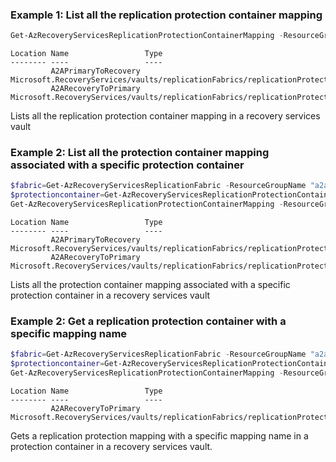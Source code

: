 ### Example 1: List all the replication protection container mapping
```powershell
Get-AzRecoveryServicesReplicationProtectionContainerMapping -ResourceGroupName "a2arecoveryrg" -ResourceName "a2arecoveryvault"
```

```output
Location Name                 Type
-------- ----                 ----
         A2APrimaryToRecovery Microsoft.RecoveryServices/vaults/replicationFabrics/replicationProtectionContainers/replicationProtectionContainerMappings
         A2ARecoveryToPrimary Microsoft.RecoveryServices/vaults/replicationFabrics/replicationProtectionContainers/replicationProtectionContainerMappings
```

Lists all the replication protection container mapping in a recovery services vault

### Example 2: List all the protection container mapping associated with a specific protection container
```powershell
$fabric=Get-AzRecoveryServicesReplicationFabric -ResourceGroupName "a2arecoveryrg" -ResourceName "a2arecoveryvault" -FabricName "A2Aprimaryfabric"
$protectioncontainer=Get-AzRecoveryServicesReplicationProtectionContainer -ResourceGroupName "a2arecoveryrg" -ResourceName "a2arecoveryvault" -Fabric $fabric -ProtectionContainer "demoprotectioncontainerA2A"
Get-AzRecoveryServicesReplicationProtectionContainerMapping -ResourceGroupName "a2arecoveryrg" -ResourceName "a2arecoveryvault" -ProtectionContainer $protectioncontainer
```

```output
Location Name                 Type
-------- ----                 ----
         A2APrimaryToRecovery Microsoft.RecoveryServices/vaults/replicationFabrics/replicationProtectionContainers/replicationProtectionContainerMappings
         A2ARecoveryToPrimary Microsoft.RecoveryServices/vaults/replicationFabrics/replicationProtectionContainers/replicationProtectionContainerMappings
```

Lists all the protection container mapping associated with a specific protection container in a recovery services vault

### Example 2: Get a replication protection container with a specific mapping name
```powershell
$fabric=Get-AzRecoveryServicesReplicationFabric -ResourceGroupName "a2arecoveryrg" -ResourceName "a2arecoveryvault" -FabricName "A2Aprimaryfabric"
$protectioncontainer=Get-AzRecoveryServicesReplicationProtectionContainer -ResourceGroupName "a2arecoveryrg" -ResourceName "a2arecoveryvault" -Fabric $fabric -ProtectionContainer "demoprotectioncontainerA2A"
Get-AzRecoveryServicesReplicationProtectionContainerMapping -ResourceGroupName "a2arecoveryrg" -ResourceName "a2arecoveryvault" -ProtectionContainer $protectioncontainer -MappingName "A2ARecoveryToPrimary"
```

```output
Location Name                 Type
-------- ----                 ----
         A2ARecoveryToPrimary Microsoft.RecoveryServices/vaults/replicationFabrics/replicationProtectionContainers/replicationProtectionContainerMappings
```

Gets a replication protection mapping with a specific mapping name in a protection container in a recovery services vault.